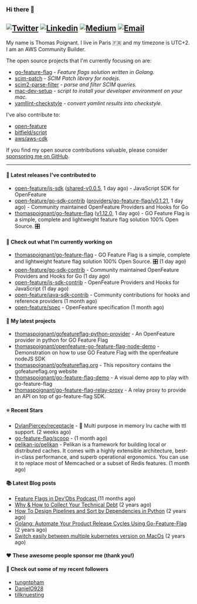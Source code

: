 ### Hi there 👋
[![Twitter](https://img.shields.io/twitter/follow/thomaspoignant?label=Twitter&style=social)](https://twitter.com/thomaspoignant)
[![Linkedin](https://img.shields.io/badge/LinkedIn--_.svg?style=social&logo=linkedin)](https://www.linkedin.com/in/poignantthomas/)
[![Medium](https://img.shields.io/badge/medium--_.svg?style=social&logo=medium)](https://thomaspoignant.medium.com/)
[![Email](https://img.shields.io/badge/email--_.svg?logo=Gmail&style=social)](mailto:thomas.poignant@gmail.com)
-----------

My name is Thomas Poignant. I live in Paris 🇫🇷 and my timezone is UTC+2.  
I am an AWS Community Builder.

The open source projects that I'm currently focusing on are:
- [go-feature-flag](https://github.com/thomaspoignant/go-feature-flag) _- Feature flags solution written in Golang._
- [scim-patch](https://github.com/thomaspoignant/scim-patch) _- SCIM Patch library for nodejs._
- [scim2-parse-filter](https://github.com/thomaspoignant/scim2-parse-filter) _- parse and filter SCIM queries._
- [mac-dev-setup](https://github.com/thomaspoignant/mac-dev-setup) _- script to install your developer environment on your mac._
- [yamllint-checkstyle](https://github.com/thomaspoignant/yamllint-checkstyle) _- convert yamlint results into checkstyle_.

I've also contribute to:
- [open-feature](https://github.com/open-feature)
- [bitfield/script](https://github.com/bitfield/script)
- [aws/aws-cdk](https://github.com/aws/aws-cdk)

If you find my open source contributions valuable, please consider [sponsoring me on GitHub](https://github.com/sponsors/thomaspoignant/).

-----------
#### 🚀 Latest releases I've contributed to

- [open-feature/js-sdk](https://github.com/open-feature/js-sdk) ([shared-v0.0.5](https://github.com/open-feature/js-sdk/releases/tag/shared-v0.0.5), 1 day ago) - JavaScript SDK for OpenFeature
- [open-feature/go-sdk-contrib](https://github.com/open-feature/go-sdk-contrib) ([providers/go-feature-flag/v0.1.21](https://github.com/open-feature/go-sdk-contrib/releases/tag/providers/go-feature-flag/v0.1.21), 1 day ago) - Community maintained OpenFeature Providers and Hooks for Go
- [thomaspoignant/go-feature-flag](https://github.com/thomaspoignant/go-feature-flag) ([v1.12.0](https://github.com/thomaspoignant/go-feature-flag/releases/tag/v1.12.0), 1 day ago) - GO Feature Flag is a simple, complete and lightweight feature flag solution 100% Open Source. 🎛️

#### 👷 Check out what I'm currently working on

- [thomaspoignant/go-feature-flag](https://github.com/thomaspoignant/go-feature-flag) - GO Feature Flag is a simple, complete and lightweight feature flag solution 100% Open Source. 🎛️ (1 day ago)
- [open-feature/go-sdk-contrib](https://github.com/open-feature/go-sdk-contrib) - Community maintained OpenFeature Providers and Hooks for Go (1 day ago)
- [open-feature/js-sdk-contrib](https://github.com/open-feature/js-sdk-contrib) - OpenFeature Providers and Hooks for JavaScript (1 day ago)
- [open-feature/java-sdk-contrib](https://github.com/open-feature/java-sdk-contrib) - Community contributions for hooks and reference providers (1 month ago)
- [open-feature/spec](https://github.com/open-feature/spec) - OpenFeature specification (1 month ago)

#### 🌱 My latest projects

- [thomaspoignant/gofeatureflag-python-provider](https://github.com/thomaspoignant/gofeatureflag-python-provider) - An OpenFeature provider in python for GO Feature Flag
- [thomaspoignant/openfeature-go-feature-flag-node-demo](https://github.com/thomaspoignant/openfeature-go-feature-flag-node-demo) - Demonstration on how to use GO Feature Flag with the openfeature nodeJS SDK
- [thomaspoignant/gofeatureflag.org](https://github.com/thomaspoignant/gofeatureflag.org) - This repository contains the gofeatureflag.org website
- [thomaspoignant/go-feature-flag-demo](https://github.com/thomaspoignant/go-feature-flag-demo) - A visual demo app to play with go-feature-flag
- [thomaspoignant/go-feature-flag-relay-proxy](https://github.com/thomaspoignant/go-feature-flag-relay-proxy) - A relay proxy to provide an API on top of go-feature-flag SDK.

#### ⭐ Recent Stars

- [DylanPiercey/receptacle](https://github.com/DylanPiercey/receptacle) - 🏪 Multi purpose in memory lru cache with ttl support. (2 weeks ago)
- [go-feature-flag/scoop](https://github.com/go-feature-flag/scoop) -  (1 month ago)
- [pelikan-io/pelikan](https://github.com/pelikan-io/pelikan) - Pelikan is a framework for building local or distributed caches. It comes with a highly extensible architecture, best-in-class performance, and superb operational ergonomics. You can use it to replace most of Memcached or a subset of Redis features. (1 month ago)

#### 📚 Latest Blog posts

- [ Feature Flags in Dev’Obs Podcast ](https://thomaspoignant.medium.com/feature-flags-in-devobs-podcast-ec11079f8a4b?source=rss-9a58464dd8e9------2) (11 months ago)
- [Why &amp; How to Collect Your Technical Debt](https://medium.com/geekculture/why-how-to-collect-your-technical-debt-bd917960eee?source=rss-9a58464dd8e9------2) (2 years ago)
- [How To Design Pipelines and Sort by Dependencies in Python](https://betterprogramming.pub/how-to-design-pipelines-and-sort-by-dependencies-in-python-ed876495a826?source=rss-9a58464dd8e9------2) (2 years ago)
- [Golang: Automate Your Product Release Cycles Using Go-Feature-Flag](https://betterprogramming.pub/automate-your-product-release-cycles-using-go-feature-flag-6ab73f869f?source=rss-9a58464dd8e9------2) (2 years ago)
- [Switch easily between multiple kubernetes version on MacOs](https://faun.pub/switch-easily-between-multiple-kubernetes-version-on-macos-9d61b9bc8287?source=rss-9a58464dd8e9------2) (2 years ago)

#### ❤️ These awesome people sponsor me (thank you!)


#### 👯 Check out some of my recent followers

- [tungntpham](https://github.com/tungntpham)
- [DanielO928](https://github.com/DanielO928)
- [tillknuesting](https://github.com/tillknuesting)

